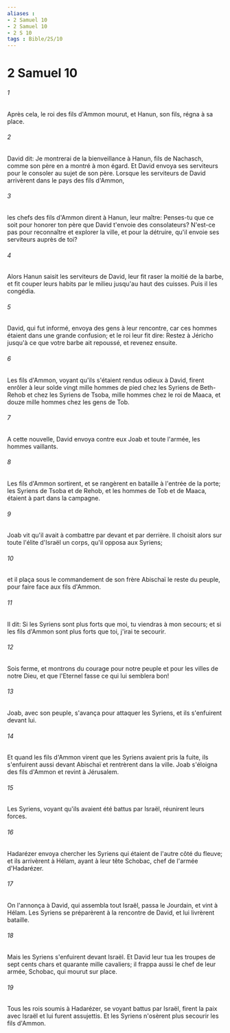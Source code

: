 ```yaml
---
aliases : 
- 2 Samuel 10
- 2 Samuel 10
- 2 S 10
tags : Bible/2S/10
---
```


# 2 Samuel 10

###### 1
Après cela, le roi des fils d'Ammon mourut, et Hanun, son fils, régna à sa place.
###### 2
David dit: Je montrerai de la bienveillance à Hanun, fils de Nachasch, comme son père en a montré à mon égard. Et David envoya ses serviteurs pour le consoler au sujet de son père. Lorsque les serviteurs de David arrivèrent dans le pays des fils d'Ammon,
###### 3
les chefs des fils d'Ammon dirent à Hanun, leur maître: Penses-tu que ce soit pour honorer ton père que David t'envoie des consolateurs? N'est-ce pas pour reconnaître et explorer la ville, et pour la détruire, qu'il envoie ses serviteurs auprès de toi?
###### 4
Alors Hanun saisit les serviteurs de David, leur fit raser la moitié de la barbe, et fit couper leurs habits par le milieu jusqu'au haut des cuisses. Puis il les congédia.
###### 5
David, qui fut informé, envoya des gens à leur rencontre, car ces hommes étaient dans une grande confusion; et le roi leur fit dire: Restez à Jéricho jusqu'à ce que votre barbe ait repoussé, et revenez ensuite.
###### 6
Les fils d'Ammon, voyant qu'ils s'étaient rendus odieux à David, firent enrôler à leur solde vingt mille hommes de pied chez les Syriens de Beth-Rehob et chez les Syriens de Tsoba, mille hommes chez le roi de Maaca, et douze mille hommes chez les gens de Tob.
###### 7
A cette nouvelle, David envoya contre eux Joab et toute l'armée, les hommes vaillants.
###### 8
Les fils d'Ammon sortirent, et se rangèrent en bataille à l'entrée de la porte; les Syriens de Tsoba et de Rehob, et les hommes de Tob et de Maaca, étaient à part dans la campagne.
###### 9
Joab vit qu'il avait à combattre par devant et par derrière. Il choisit alors sur toute l'élite d'Israël un corps, qu'il opposa aux Syriens;
###### 10
et il plaça sous le commandement de son frère Abischaï le reste du peuple, pour faire face aux fils d'Ammon.
###### 11
Il dit: Si les Syriens sont plus forts que moi, tu viendras à mon secours; et si les fils d'Ammon sont plus forts que toi, j'irai te secourir.
###### 12
Sois ferme, et montrons du courage pour notre peuple et pour les villes de notre Dieu, et que l'Eternel fasse ce qui lui semblera bon!
###### 13
Joab, avec son peuple, s'avança pour attaquer les Syriens, et ils s'enfuirent devant lui.
###### 14
Et quand les fils d'Ammon virent que les Syriens avaient pris la fuite, ils s'enfuirent aussi devant Abischaï et rentrèrent dans la ville. Joab s'éloigna des fils d'Ammon et revint à Jérusalem.
###### 15
Les Syriens, voyant qu'ils avaient été battus par Israël, réunirent leurs forces.
###### 16
Hadarézer envoya chercher les Syriens qui étaient de l'autre côté du fleuve; et ils arrivèrent à Hélam, ayant à leur tête Schobac, chef de l'armée d'Hadarézer.
###### 17
On l'annonça à David, qui assembla tout Israël, passa le Jourdain, et vint à Hélam. Les Syriens se préparèrent à la rencontre de David, et lui livrèrent bataille.
###### 18
Mais les Syriens s'enfuirent devant Israël. Et David leur tua les troupes de sept cents chars et quarante mille cavaliers; il frappa aussi le chef de leur armée, Schobac, qui mourut sur place.
###### 19
Tous les rois soumis à Hadarézer, se voyant battus par Israël, firent la paix avec Israël et lui furent assujettis. Et les Syriens n'osèrent plus secourir les fils d'Ammon.
